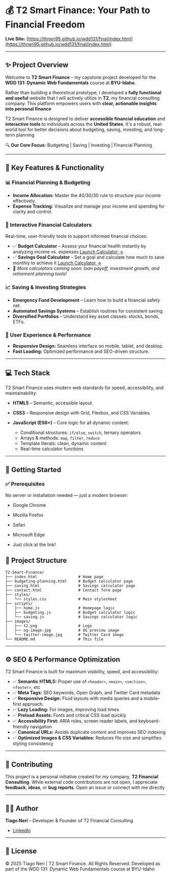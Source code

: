 # 💰 T2 Smart Finance: Your Path to Financial Freedom

**Live Site:** [https://thneri95.github.io/wdd131/final/index.html](https://thneri95.github.io/wdd131/final/index.html)

---

## ✨ Project Overview

Welcome to **T2 Smart Finance** – my capstone project developed for the **WDD 131: Dynamic Web Fundamentals** course at **BYU-Idaho**.

Rather than building a theoretical prototype, I developed a **fully functional and useful** website that I will actively utilize in **T2**, my financial consulting company. This platform empowers users with **clear, actionable insights into personal finance**

T2 Smart Finance is designed to deliver **accessible financial education** and **interactive tools** to individuals across the **United States**. It's a robust, real-world tool for better decisions about budgeting, saving, investing, and long-term planning

🔍 **Our Core Focus:** Budgeting | Saving | Investing | Financial Planning

---

## 🚀 Key Features & Functionality

### 📊 Financial Planning & Budgeting

* **Income Allocation:** Master the 40/30/30 rule to structure your income effectively.
* **Expense Tracking:** Visualize and manage your income and spending for clarity and control.

### 💸 Interactive Financial Calculators

Real-time, user-friendly tools to support informed financial choices:

* ✅ **Budget Calculator** – Assess your financial health instantly by analyzing income vs. expenses
  [Launch Calculator →](./https://thneri95.github.io/wdd131/final/budgeting-planning.html)
* ✅ **Savings Goal Calculator** – Set a goal and calculate how much to save monthly to achieve it
  [Launch Calculator →](./https://thneri95.github.io/wdd131/final/saving.html)
* 🔧 *More calculators coming soon: loan payoff, investment growth, and retirement planning tools!*

### 📈 Saving & Investing Strategies

* **Emergency Fund Development** – Learn how to build a financial safety net.
* **Automated Savings Systems** – Establish routines for consistent saving.
* **Diversified Portfolios** – Understand key asset classes: stocks, bonds, ETFs.

### 📱 User Experience & Performance

* **Responsive Design:** Seamless interface on mobile, tablet, and desktop.
* **Fast Loading:** Optimized performance and SEO-driven structure.

---

## 💻 Tech Stack

T2 Smart Finance uses modern web standards for speed, accessibility, and maintainability:

* **HTML5** – Semantic, accessible layout.
* **CSS3** – Responsive design with Grid, Flexbox, and CSS Variables.
* **JavaScript (ES6+)** – Core logic for all dynamic content:

  * Conditional structures: `if/else`, `switch`, ternary operators
  * Arrays & methods: `map`, `filter`, `reduce`
  * Template literals: clean, dynamic content
  * Real-time calculator functions

---

## 🚀 Getting Started

### ✅ Prerequisites

No server or installation needed — just a modern browser:

* Google Chrome
* Mozilla Firefox
* Safari
* Microsoft Edge

* Just click at the link! 

## 📁 Project Structure

```
T2-Smart-Finance/
├── index.html                  # Home page
├── budgeting-planning.html     # Budget calculator page
├── saving.html                 # Savings calculator page
├── contact.html                # Contact form page
├── styles/
│   └── styles.css              # Main stylesheet
├── scripts/
│   ├── home.js                 # Homepage logic
│   ├── budgeting.js            # Budget calculator logic
│   └── saving.js               # Savings calculator logic
├── images/
│   ├── t2.png                  # Logo
│   ├── og-image.jpg            # OG preview image
│   └── twitter-image.jpg       # Twitter Card image
└── README.md                   # This file
```

---

## ⚙️ SEO & Performance Optimization

T2 Smart Finance is built for maximum visibility, speed, and accessibility:

* ✅ **Semantic HTML5:** Proper use of `<header>`, `<main>`, `<section>`, `<footer>`, etc
* ✅ **Meta Tags:** SEO keywords, Open Graph, and Twitter Card metadata
* ✅ **Responsive Design:** Fluid layouts with media queries and a mobile-first approach.
* ✅ **Lazy Loading:** For images, improving load times
* ✅ **Preload Assets:** Fonts and critical CSS load quickly
* ✅ **Accessibility First:** ARIA roles, screen reader labels, and keyboard-friendly navigation
* ✅ **Canonical URLs:** Avoids duplicate content and improves SEO indexing
* ✅ **Optimized Images & CSS Variables:** Reduces file size and simplifies styling consistency

---

## 🤝 Contributing

This project is a personal initiative created for my company, **T2 Financial Consulting**. While external code contributions are not open, I appreciate **feedback**, **ideas**, or **bug reports**. Open an issue or connect with me directly

---

## 🧑‍💻 Author

**Tiago Neri** – Developer & Founder of T2 Financial Consulting

* [LinkedIn](https://www.linkedin.com/in/tiagoneri)


---

## 📜 License

© 2025 Tiago Neri | T2 Smart Finance. All Rights Reserved.
Developed as part of the WDD 131: Dynamic Web Fundamentals course at BYU-Idaho
